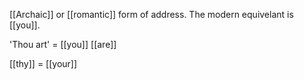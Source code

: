 [[Archaic]] or [[romantic]] form of address. The modern equivelant is [[you]].

'Thou art' = [[you]] [[are]]

[[thy]] = [[your]]
